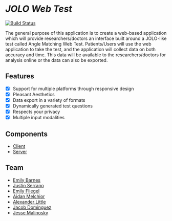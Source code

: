 # *JOLO Web Test*
[![Build Status](https://travis-ci.com/malinoskj2/JOLO-Web-Test.svg?branch=master)](https://travis-ci.com/malinoskj2/JOLO-Web-Test)

The general purpose of this application is to create a web-based application which will provide researchers/doctors an interface built around a JOLO-like test called Angle Matching Web Test. Patients/Users will use the web application to take the test, and the application will collect data on both accuracy and time. This data will be available to the researchers/doctors for analysis online or the data can also be exported. 

## Features
- [x] Support for multiple platforms through responsive design
- [x] Pleasant Aesthetics
- [x] Data export in a variety of formats
- [x] Dynamically generated test questions
- [x] Respects your privacy
- [x] Multiple input modalities

## Components
- [Client](client)
- [Server](server)

## Team 
- [Emily Barnes](https://github.com/emilyb27)
- [Justin Serrano](https://github.com/Jserrano331)
- [Emily Fliegel](https://github.com/efliegel58)
- [Aidan Melchior](https://github.com/AMelchior)
- [Alexander Little](https://github.com/LurkerBro)
- [Jacob Dominguez](https://github.com/JakeDominguez)
- [Jesse Malinosky](https://github.com/malinoskj2)
